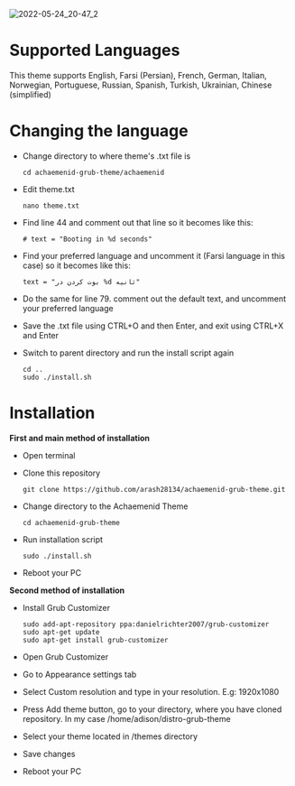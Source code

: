 ![2022-05-24_20-47_2](https://user-images.githubusercontent.com/74412308/170085996-0de60314-cdc4-48c7-99b8-4613fe3fa3bf.png)

# Supported Languages

This theme supports English, Farsi (Persian), French, German, Italian, Norwegian, Portuguese, Russian, Spanish, Turkish, Ukrainian, Chinese (simplified)

# Changing the language

- Change directory to where theme's .txt file is

  ```
  cd achaemenid-grub-theme/achaemenid
  ```

- Edit theme.txt
  ```
  nano theme.txt
  ```

- Find line 44 and comment out that line so it becomes like this:
  ```
  # text = "Booting in %d seconds"
  ```

- Find your preferred language and uncomment it (Farsi language in this case) so it becomes like this:
  ```
  text = "بوت کردن در %d ثانیه"
  ```

- Do the same for line 79. comment out the default text, and uncomment your preferred language

- Save the .txt file using CTRL+O and then Enter, and exit using CTRL+X and Enter

- Switch to parent directory and run the install script again
  ```
  cd ..
  sudo ./install.sh
  ```

# Installation
<b>First and main method of installation</b>

- Open terminal

- Clone this repository

  ```
  git clone https://github.com/arash28134/achaemenid-grub-theme.git
  ```

- Change directory to the Achaemenid Theme

  ```
  cd achaemenid-grub-theme
  ```

- Run installation script

  ```
  sudo ./install.sh
  ```

- Reboot your PC

<b>Second method of installation</b>

- Install Grub Customizer

  ```
  sudo add-apt-repository ppa:danielrichter2007/grub-customizer
  sudo apt-get update
  sudo apt-get install grub-customizer
  ```

- Open Grub Customizer
-  Go to Appearance settings tab
-  Select Custom resolution and type in your resolution. E.g: 1920x1080
-  Press Add theme button, go to your directory, where you have cloned repository. In my case /home/adison/distro-grub-theme
-  Select your theme located in /themes directory
-  Save changes

- Reboot your PC
